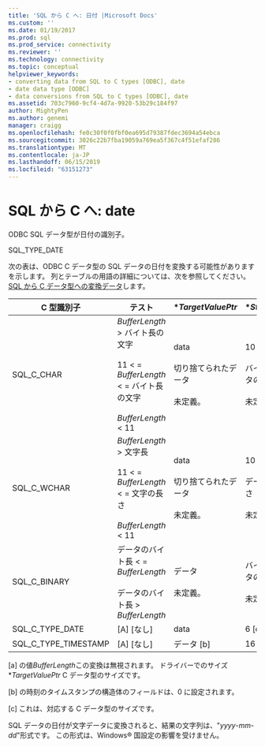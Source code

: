 ```yaml
---
title: 'SQL から C へ: 日付 |Microsoft Docs'
ms.custom: ''
ms.date: 01/19/2017
ms.prod: sql
ms.prod_service: connectivity
ms.reviewer: ''
ms.technology: connectivity
ms.topic: conceptual
helpviewer_keywords:
- converting data from SQL to C types [ODBC], date
- date data type [ODBC]
- data conversions from SQL to C types [ODBC], date
ms.assetid: 703c7960-9cf4-4d7a-9920-53b29c184f97
author: MightyPen
ms.author: genemi
manager: craigg
ms.openlocfilehash: fe0c30f0f0fbf0ea695d79387fdec3694a54ebca
ms.sourcegitcommit: 3026c22b7fba19059a769ea5f367c4f51efaf286
ms.translationtype: MT
ms.contentlocale: ja-JP
ms.lasthandoff: 06/15/2019
ms.locfileid: "63151273"
---
```

# <a name="sql-to-c-date"></a>SQL から C へ: date
ODBC SQL データ型が日付の識別子。  
  
 SQL_TYPE_DATE  
  
 次の表は、ODBC C データ型の SQL データの日付を変換する可能性がありますを示します。 列とテーブルの用語の詳細については、次を参照してください。 [SQL から C データ型への変換データ](../../../odbc/reference/appendixes/converting-data-from-sql-to-c-data-types.md)します。  
  
|C 型識別子|テスト|**TargetValuePtr*|**StrLen_or_IndPtr*|SQLSTATE|  
|-----------------------|----------|------------------------|----------------------------|--------------|  
|SQL_C_CHAR|*BufferLength* > バイト長の文字<br /><br /> 11 < = *BufferLength* < = バイト長の文字<br /><br /> *BufferLength* < 11|data<br /><br /> 切り捨てられたデータ<br /><br /> 未定義。|10<br /><br /> バイト単位でデータの長さ<br /><br /> 未定義。|n/a<br /><br /> 01004<br /><br /> 22003|  
|SQL_C_WCHAR|*BufferLength* > 文字長<br /><br /> 11 < = *BufferLength* < = 文字の長さ<br /><br /> *BufferLength* < 11|data<br /><br /> 切り捨てられたデータ<br /><br /> 未定義。|10<br /><br /> データの文字の長さ<br /><br /> 未定義。|n/a<br /><br /> 01004<br /><br /> 22003|  
|SQL_C_BINARY|データのバイト長 < = *BufferLength*<br /><br /> データのバイト長 > *BufferLength*|データ<br /><br /> 未定義。|バイト単位でデータの長さ<br /><br /> 未定義。|n/a<br /><br /> 22003|  
|SQL_C_TYPE_DATE|[A] [なし]|data|6 [c]|n/a|  
|SQL_C_TYPE_TIMESTAMP|[A] [なし]|データ [b]|16 [c]|n/a|  
  
 [a] の値*BufferLength*この変換は無視されます。 ドライバーでのサイズ **TargetValuePtr* C データ型のサイズです。  
  
 [b] の時刻のタイムスタンプの構造体のフィールドは、0 に設定されます。  
  
 [c] これは、対応する C データ型のサイズです。  
  
 SQL データの日付が文字データに変換されると、結果の文字列は、"*yyyy*-*mm*-*dd*"形式です。 この形式は、Windows® 国設定の影響を受けません。

